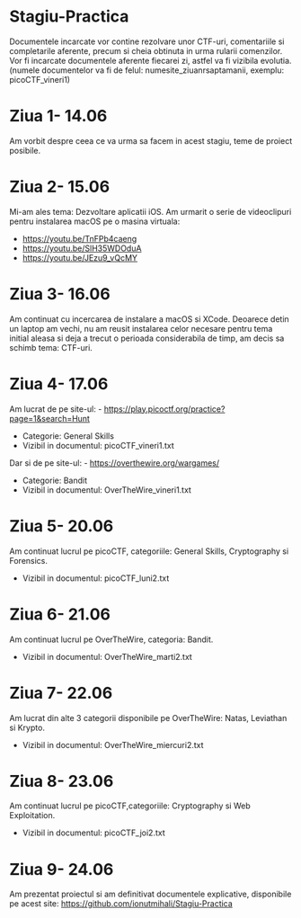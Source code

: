 # Stagiu-Practica

Documentele incarcate vor contine rezolvare unor CTF-uri, comentariile si completarile aferente, precum si cheia obtinuta in urma rularii comenzilor.
Vor fi incarcate documentele aferente fiecarei zi, astfel va fi vizibila evolutia. (numele documentelor va fi de felul: numesite_ziuanrsaptamanii, exemplu: picoCTF_vineri1)

# Ziua 1- 14.06
Am vorbit despre ceea ce va urma sa facem in acest stagiu, teme de proiect posibile.

# Ziua 2- 15.06
Mi-am ales tema: Dezvoltare aplicatii iOS.
Am urmarit o serie de videoclipuri pentru instalarea macOS pe o masina virtuala:
- https://youtu.be/TnFPb4caeng
- https://youtu.be/SlH35WDOduA
- https://youtu.be/JEzu9_vQcMY

# Ziua 3- 16.06
Am continuat cu incercarea de instalare a macOS si XCode.
Deoarece detin un laptop am vechi, nu am reusit instalarea celor necesare pentru tema initial aleasa si deja a trecut o perioada considerabila de timp, am decis sa schimb tema: CTF-uri.

# Ziua 4- 17.06
Am lucrat de pe site-ul: - https://play.picoctf.org/practice?page=1&search=Hunt
- Categorie: General Skills
- Vizibil in documentul: picoCTF_vineri1.txt

Dar si de pe site-ul: - https://overthewire.org/wargames/
- Categorie: Bandit
- Vizibil in documentul: OverTheWire_vineri1.txt

# Ziua 5- 20.06
Am continuat lucrul pe picoCTF, categoriile: General Skills, Cryptography si Forensics.
- Vizibil in documentul: picoCTF_luni2.txt

# Ziua 6- 21.06
Am continuat lucrul pe OverTheWire, categoria: Bandit.
- Vizibil in documentul: OverTheWire_marti2.txt

# Ziua 7- 22.06
Am lucrat din alte 3 categorii disponibile pe OverTheWire: Natas, Leviathan si Krypto.
- Vizibil in documentul: OverTheWire_miercuri2.txt

# Ziua 8- 23.06
Am continuat lucrul pe picoCTF,categoriile: Cryptography si Web Exploitation.
- Vizibil in documentul: picoCTF_joi2.txt

# Ziua 9- 24.06
Am prezentat proiectul si am definitivat documentele explicative, disponibile pe acest site: https://github.com/ionutmihali/Stagiu-Practica

